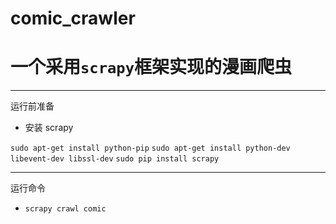 comic_crawler
===
# 一个采用`scrapy`框架实现的漫画爬虫
---
运行前准备
- 安装 scrapy

`sudo apt-get install python-pip`
`sudo apt-get install python-dev libevent-dev libssl-dev`
`sudo pip install scrapy`

---
运行命令
- `scrapy crawl comic`
